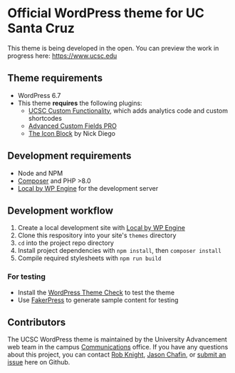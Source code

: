 # Official WordPress theme for UC Santa Cruz

This theme is being developed in the open. You can preview the work in progress here: <https://www.ucsc.edu>

## Theme requirements

- WordPress 6.7
- This theme **requires** the following plugins:
  - [UCSC Custom Functionality](https://github.com/ucsc/ucsc-custom-functionality), which adds analytics code and custom shortcodes
  - [Advanced Custom Fields PRO](https://advancedcustomfields.com)
  - [The Icon Block](https://nickdiego.com/projects/icon-block/) by Nick Diego

## Development requirements

- Node and NPM
- [Composer](https://getcomposer.org/) and PHP >8.0
- [Local by WP Engine](https://localwp.com/) for the development server

## Development workflow

1. Create a local development site with [Local by WP Engine](https://localwp.com/)
2. Clone this respository into your site's `themes` directory
3. `cd` into the project repo directory
4. Install project dependencies with `npm install`, then `composer install`
5. Compile required stylesheets with `npm run build`

### For testing

- Install the [WordPress Theme Check](https://wordpress.org/plugins/theme-check/) to test the theme
- Use [FakerPress](https://wordpress.org/plugins/fakerpress/) to generate sample content for testing

## Contributors

The UCSC WordPress theme is maintained by the University Advancement web team in the campus [Communications](https://communications.ucsc.edu) office. If you have any questions about this project, you can contact [Rob Knight](https://campusdirectory.ucsc.edu/cd_detail?uid=raknight), [Jason Chafin](https://campusdirectory.ucsc.edu/cd_detail?uid=jchafin), or [submit an issue](https://github.com/ucsc/ucsc-2022/issues) here on Github.
